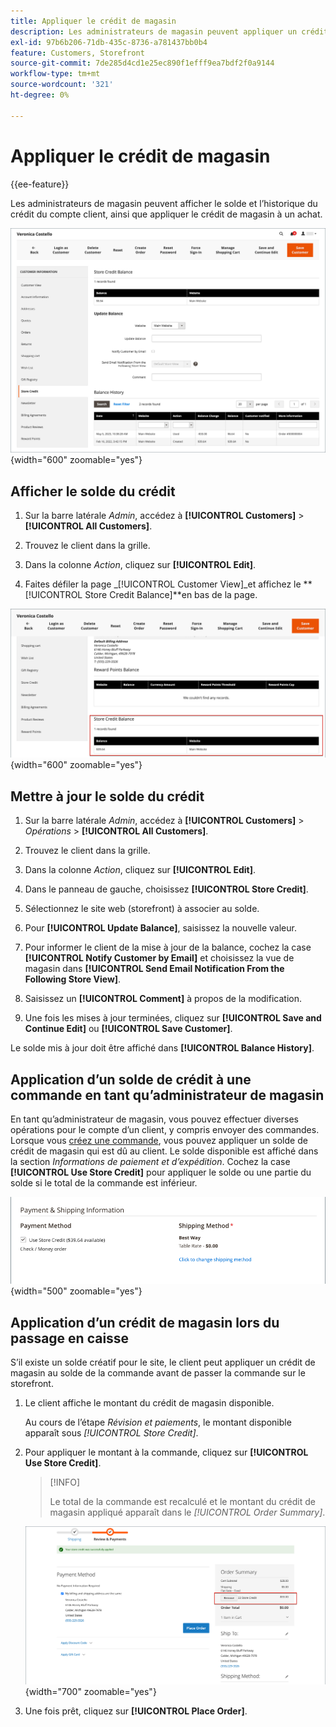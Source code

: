 ```yaml
---
title: Appliquer le crédit de magasin
description: Les administrateurs de magasin peuvent appliquer un crédit de magasin à un achat.
exl-id: 97b6b206-71db-435c-8736-a781437bb0b4
feature: Customers, Storefront
source-git-commit: 7de285d4cd1e25ec890f1efff9ea7bdf2f0a9144
workflow-type: tm+mt
source-wordcount: '321'
ht-degree: 0%

---
```


# Appliquer le crédit de magasin

{{ee-feature}}

Les administrateurs de magasin peuvent afficher le solde et l’historique du crédit du compte client, ainsi que appliquer le crédit de magasin à un achat.

![ Solde du crédit client et historique ](assets/store-credit-balance-history.png){width="600" zoomable="yes"}

## Afficher le solde du crédit

1. Sur la barre latérale _Admin_, accédez à **[!UICONTROL Customers]** > **[!UICONTROL All Customers]**.

1. Trouvez le client dans la grille.

1. Dans la colonne _Action_, cliquez sur **[!UICONTROL Edit]**.

1. Faites défiler la page _[!UICONTROL Customer View]_et affichez le **[!UICONTROL Store Credit Balance]**en bas de la page.

![Solde du crédit de magasin](assets/store-credit-balance.png){width="600" zoomable="yes"}

## Mettre à jour le solde du crédit

1. Sur la barre latérale _Admin_, accédez à **[!UICONTROL Customers]** > _Opérations_ > **[!UICONTROL All Customers]**.

1. Trouvez le client dans la grille.

1. Dans la colonne _Action_, cliquez sur **[!UICONTROL Edit]**.

1. Dans le panneau de gauche, choisissez **[!UICONTROL Store Credit]**.

1. Sélectionnez le site web (storefront) à associer au solde.

1. Pour **[!UICONTROL Update Balance]**, saisissez la nouvelle valeur.

1. Pour informer le client de la mise à jour de la balance, cochez la case **[!UICONTROL Notify Customer by Email]** et choisissez la vue de magasin dans **[!UICONTROL Send Email Notification From the Following Store View]**.

1. Saisissez un **[!UICONTROL Comment]** à propos de la modification.

1. Une fois les mises à jour terminées, cliquez sur **[!UICONTROL Save and Continue Edit]** ou **[!UICONTROL Save Customer]**.

Le solde mis à jour doit être affiché dans **[!UICONTROL Balance History]**.

## Application d’un solde de crédit à une commande en tant qu’administrateur de magasin

En tant qu’administrateur de magasin, vous pouvez effectuer diverses opérations pour le compte d’un client, y compris envoyer des commandes. Lorsque vous [créez une commande](../stores-purchase/customer-account-create-order.md), vous pouvez appliquer un solde de crédit de magasin qui est dû au client. Le solde disponible est affiché dans la section _Informations de paiement et d’expédition_. Cochez la case **[!UICONTROL Use Store Credit]** pour appliquer le solde ou une partie du solde si le total de la commande est inférieur.

![Appliquez le solde du crédit de magasin à la commande](assets/store-credit-apply.png){width="500" zoomable="yes"}

## Application d’un crédit de magasin lors du passage en caisse

S’il existe un solde créatif pour le site, le client peut appliquer un crédit de magasin au solde de la commande avant de passer la commande sur le storefront.

1. Le client affiche le montant du crédit de magasin disponible.

   Au cours de l’étape _Révision et paiements_, le montant disponible apparaît sous _[!UICONTROL Store Credit]_.

1. Pour appliquer le montant à la commande, cliquez sur **[!UICONTROL Use Store Credit]**.

   >[!INFO]
   >
   >Le total de la commande est recalculé et le montant du crédit de magasin appliqué apparaît dans le _[!UICONTROL Order Summary]_.

   ![Solde du crédit de magasin appliqué à la commande](assets/store-credit-checkout.png){width="700" zoomable="yes"}

1. Une fois prêt, cliquez sur **[!UICONTROL Place Order]**.
